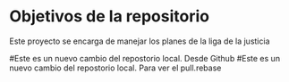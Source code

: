 # Objetivos de la repositorio

Este proyecto se encarga de manejar los planes de la liga de la justicia


#Este es un nuevo cambio del repostorio local. Desde Github
#Este es un nuevo cambio del repostorio local. Para ver el pull.rebase
